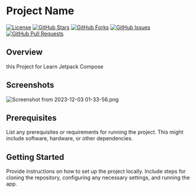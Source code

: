 # Project Name

[![License](https://img.shields.io/badge/License-MIT-blue.svg)](LICENSE)
[![GitHub Stars](https://img.shields.io/github/stars/your-username/your-repo.svg)](https://github.com/your-username/your-repo/stargazers)
[![GitHub Forks](https://img.shields.io/github/forks/your-username/your-repo.svg)](https://github.com/your-username/your-repo/network)
[![GitHub Issues](https://img.shields.io/github/issues/your-username/your-repo.svg)](https://github.com/your-username/your-repo/issues)
[![GitHub Pull Requests](https://img.shields.io/github/issues-pr/your-username/your-repo.svg)](https://github.com/your-username/your-repo/pulls)

## Overview

this Project for Learn Jetpack Compose

## Screenshots

![Screenshot from 2023-12-03 01-33-56.png](..%2F..%2F..%2F..%2Fhome%2Fretr0%2FPictures%2FScreenshots%2FScreenshot%20from%202023-12-03%2001-33-56.png)


## Prerequisites

List any prerequisites or requirements for running the project. This might include software, hardware, or other dependencies.

## Getting Started

Provide instructions on how to set up the project locally. Include steps for cloning the repository, configuring any necessary settings, and running the app.

